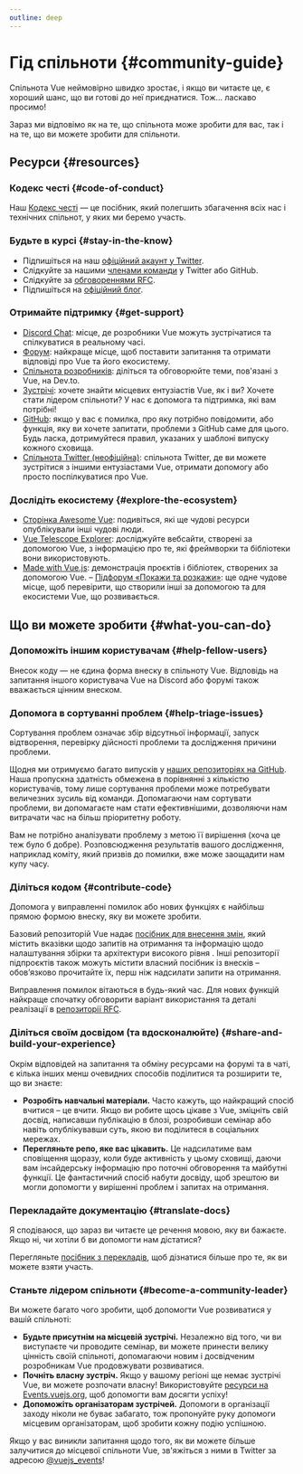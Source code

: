 ```yaml
---
outline: deep
---
```


# Гід спільноти {#community-guide}

Спільнота Vue неймовірно швидко зростає, і якщо ви читаєте це, є хороший шанс, що ви готові до неї приєднатися. Тож... ласкаво просимо!

Зараз ми відповімо як на те, що спільнота може зробити для вас, так і на те, що ви можете зробити для спільноти.

## Ресурси {#resources}

### Кодекс честі {#code-of-conduct}

Наш [Кодекс честі](/about/coc) — це посібник, який полегшить збагачення всіх нас і технічних спільнот, у яких ми беремо участь.

### Будьте в курсі {#stay-in-the-know}

- Підпишіться на наш [офіційний акаунт у Twitter](https://twitter.com/vuejs).
- Слідкуйте за нашими [членами команди](./team) у Twitter або GitHub.
- Слідкуйте за [обговореннями RFC](https://github.com/vuejs/rfcs).
- Підпишіться на [офіційний блог](https://blog.vuejs.org/).

### Отримайте підтримку {#get-support}

- [Discord Chat](https://chat.vuejs.org/): місце, де розробники Vue можуть зустрічатися та спілкуватися в реальному часі.
- [Форум](https://forum.vuejs.org/): найкраще місце, щоб поставити запитання та отримати відповіді про Vue та його екосистему.
- [Спільнота розробників](https://dev.to/t/vue): діліться та обговорюйте теми, пов'язані з Vue, на Dev.to.
- [Зустрічі](https://events.vuejs.org/meetups): хочете знайти місцевих ентузіастів Vue, як і ви? Хочете стати лідером спільноти? У нас є допомога та підтримка, які вам потрібні!
- [GitHub](https://github.com/vuejs): якщо у вас є помилка, про яку потрібно повідомити, або функція, яку ви хочете запитати, проблеми з GitHub саме для цього. Будь ласка, дотримуйтеся правил, указаних у шаблоні випуску кожного сховища.
- [Спільнота Twitter (неофіційна)](https://twitter.com/i/communities/1516368750634840064): спільнота Twitter, де ви можете зустрітися з іншими ентузіастами Vue, отримати допомогу або просто поспілкуватися про Vue.

### Дослідіть екосистему {#explore-the-ecosystem}

- [Сторінка Awesome Vue](https://github.com/vuejs/awesome-vue): подивіться, які ще чудові ресурси опублікували інші чудові люди.
- [Vue Telescope Explorer](https://vuetelescope.com/explore): досліджуйте вебсайти, створені за допомогою Vue, з інформацією про те, які фреймворки та бібліотеки вони використовують.
- [Made with Vue.js](https://madewithvuejs.com/): демонстрація проєктів і бібліотек, створених за допомогою Vue.
  – [Підфорум «Покажи та розкажи»](https://forum.vuejs.org/c/show-and-tell): ще одне чудове місце, щоб перевірити, що створили інші за допомогою та для екосистеми Vue, що розвивається.

## Що ви можете зробити {#what-you-can-do}

### Допоможіть іншим користувачам {#help-fellow-users}

Внесок коду — не єдина форма внеску в спільноту Vue. Відповідь на запитання іншого користувача Vue на Discord або форумі також вважається цінним внеском.

### Допомога в сортуванні проблем {#help-triage-issues}

Сортування проблем означає збір відсутньої інформації, запуск відтворення, перевірку дійсності проблеми та дослідження причини проблеми.

Щодня ми отримуємо багато випусків у [наших репозиторіях на GitHub](https://github.com/vuejs). Наша пропускна здатність обмежена в порівнянні з кількістю користувачів, тому лише сортування проблеми може потребувати величезних зусиль від команди. Допомагаючи нам сортувати проблеми, ви допомагаєте нам стати ефективнішими, дозволяючи нам витрачати час на більш пріоритетну роботу.

Вам не потрібно аналізувати проблему з метою її вирішення (хоча це теж було б добре). Розповсюдження результатів вашого дослідження, наприклад коміту, який призвів до помилки, вже може заощадити нам купу часу.

### Діліться кодом {#contribute-code}

Допомога у виправленні помилок або нових функціях є найбільш прямою формою внеску, яку ви можете зробити.

Базовий репозиторій Vue надає [посібник для внесення змін](https://github.com/vuejs/core/blob/main/.github/contributing.md), який містить вказівки щодо запитів на отримання та інформацію щодо налаштування збірки та архітектури високого рівня . Інші репозиторії підпроєктів також можуть містити власний посібник із внесків – обов’язково прочитайте їх, перш ніж надсилати запити на отримання.

Виправлення помилок вітаються в будь-який час. Для нових функцій найкраще спочатку обговорити варіант використання та деталі реалізації в [репозиторії RFC](https://github.com/vuejs/rfcs/discussions).

### Діліться своїм досвідом (та вдосконалюйте) {#share-and-build-your-experience}

Окрім відповідей на запитання та обміну ресурсами на форумі та в чаті, є кілька інших менш очевидних способів поділитися та розширити те, що ви знаєте:

- **Розробіть навчальні матеріали.** Часто кажуть, що найкращий спосіб вчитися – це вчити. Якщо ви робите щось цікаве з Vue, зміцніть свій досвід, написавши публікацію в блозі, розробивши семінар або навіть опублікувавши суть, якою ви поділитеся в соціальних мережах.
- **Перегляньте репо, яке вас цікавить.** Це надсилатиме вам сповіщення щоразу, коли буде активність у цьому сховищі, даючи вам інсайдерську інформацію про поточні обговорення та майбутні функції. Це фантастичний спосіб набути досвіду, щоб зрештою ви могли допомогти у вирішенні проблем і запитах на отримання.

### Перекладайте документацію {#translate-docs}

Я сподіваюся, що зараз ви читаєте це речення мовою, яку ви бажаєте. Якщо ні, чи хотіли б ви допомогти нам дістатися?

Перегляньте [посібник з перекладів](/translations/), щоб дізнатися більше про те, як ви можете взяти участь.

### Станьте лідером спільноти {#become-a-community-leader}

Ви можете багато чого зробити, щоб допомогти Vue розвиватися у вашій спільноті:

- **Будьте присутнім на місцевій зустрічі.** Незалежно від того, чи ви виступаєте чи проводите семінар, ви можете принести велику цінність своїй спільноті, допомагаючи новим і досвідченим розробникам Vue продовжувати розвиватися.
- **Почніть власну зустріч.** Якщо у вашому регіоні ще немає зустрічі Vue, ви можете розпочати власну! Використовуйте [ресурси на Events.vuejs.org](https://events.vuejs.org/resources/#getting-started), щоб допомогти вам досягти успіху!
- **Допоможіть організаторам зустрічей.** Допомоги в організації заходу ніколи не буває забагато, тож пропонуйте руку допомоги місцевим організаторам, щоб зробити кожну подію успішною.

Якщо у вас виникли запитання щодо того, як ви можете більше залучитися до місцевої спільноти Vue, зв'яжіться з ними в Twitter за адресою [@vuejs_events](https://www.twitter.com/vuejs_events)!
